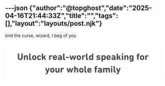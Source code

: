 ---json
{"author":"@topghost","date":"2025-04-16T21:44:33Z","title":"","tags":[],"layout":"layouts/post.njk"}
---
end the curse, wizard, I beg of you


![Duolingo screenshot reading &#x201C;Unlock real-world speaking for your whole family&#x201D;](/attachments/2025/4/16/IMG_4416.jpeg)
